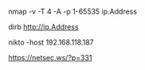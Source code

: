 nmap -v -T 4 -A -p 1-65535 ip.Address

dirb http://ip.Address

nikto -host 192.168.118.187

https://netsec.ws/?p=331